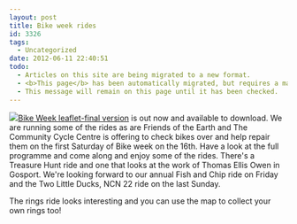 ```yaml
---
layout: post
title: Bike week rides
id: 3326
tags:
  - Uncategorized
date: 2012-06-11 22:40:51
todo:
  - Articles on this site are being migrated to a new format.
  - <b>This page</b> has been automatically migrated, but requires a manual check-&amp;-tune to ensure the format and links all work as expected.
  - This message will remain on this page until it has been checked.
---
```


[![](http://www.pompeybug.co.uk/wp-content/uploads/2012/06/bike-week2.png)](http://www.pompeybug.co.uk/2012/06/bike-week-rides/bike-week-5/)[Bike Week leaflet-final version](http://www.pompeybug.co.uk/2012/06/bike-week-rides/bike-week-leaflet-final-version-3/) is out now and available to download. We are running some of the rides as are Friends of the Earth and The Community Cycle Centre is offering to check bikes over and help repair them on the first Saturday of Bike week on the 16th. Have a look at the full programme and come along and enjoy some of the rides. There's a Treasure Hunt ride and one that looks at the work of Thomas Ellis Owen in Gosport. We're looking forward to our annual Fish and Chip ride on Friday and the Two Little Ducks, NCN 22 ride on the last Sunday.

The rings ride looks interesting and you can use the map to collect your own rings too!